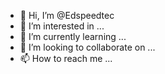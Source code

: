 - 👋 Hi, I’m @Edspeedtec
- 👀 I’m interested in ...
- 🌱 I’m currently learning ...
- 💞️ I’m looking to collaborate on ...
- 📫 How to reach me ...

<!---
Edspeedtec/Edspeedtec is a ✨ special ✨ repository because its `README.md` (this file) appears on your GitHub profile.
You can click the Preview link to take a look at your changes.
--->

